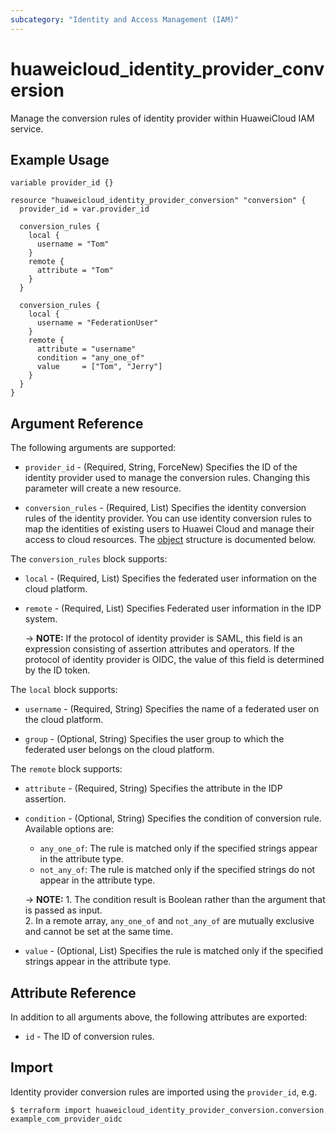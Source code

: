```yaml
---
subcategory: "Identity and Access Management (IAM)"
---
```


# huaweicloud_identity_provider_conversion

Manage the conversion rules of identity provider within HuaweiCloud IAM service.

## Example Usage

```hcl
variable provider_id {}

resource "huaweicloud_identity_provider_conversion" "conversion" {
  provider_id = var.provider_id

  conversion_rules {
    local {
      username = "Tom"
    }
    remote {
      attribute = "Tom"
    }
  }

  conversion_rules {
    local {
      username = "FederationUser"
    }
    remote {
      attribute = "username"
      condition = "any_one_of"
      value     = ["Tom", "Jerry"]
    }
  }
}
```

<!--markdownlint-disable MD033-->

## Argument Reference

The following arguments are supported:

* `provider_id` - (Required, String, ForceNew) Specifies the ID of the identity provider used to manage the conversion rules.
  Changing this parameter will create a new resource.

* `conversion_rules` - (Required, List) Specifies the identity conversion rules of the identity provider.
  You can use identity conversion rules to map the identities of existing users to Huawei Cloud and manage their access
  to cloud resources.
  The [object](#conversion_rules) structure is documented below.

<a name="conversion_rules"></a>
The `conversion_rules` block supports:

* `local` - (Required, List) Specifies the federated user information on the cloud platform.

* `remote` - (Required, List) Specifies Federated user information in the IDP system.

  -> **NOTE:** If the protocol of identity provider is SAML, this field is an expression consisting of assertion
  attributes and operators.
  If the protocol of identity provider is OIDC, the value of this field is determined by the ID token.

The `local` block supports:

* `username` - (Required, String) Specifies the name of a federated user on the cloud platform.

* `group` - (Optional, String) Specifies the user group to which the federated user belongs on the cloud platform.

The `remote` block supports:

* `attribute` - (Required, String) Specifies the attribute in the IDP assertion.

* `condition` - (Optional, String) Specifies the condition of conversion rule.
  Available options are:
  + `any_one_of`: The rule is matched only if the specified strings appear in the attribute type.
  + `not_any_of`: The rule is matched only if the specified strings do not appear in the attribute type.

  -> **NOTE:** 1. The condition result is Boolean rather than the argument that is passed as input.
  <br/>2. In a remote array, `any_one_of` and `not_any_of` are mutually exclusive and cannot be set at the same time.

* `value` - (Optional, List) Specifies the rule is matched only if the specified strings appear in the attribute type.

## Attribute Reference

In addition to all arguments above, the following attributes are exported:

* `id` - The ID of conversion rules.

## Import

Identity provider conversion rules are imported using the `provider_id`, e.g.

```
$ terraform import huaweicloud_identity_provider_conversion.conversion example_com_provider_oidc
```

